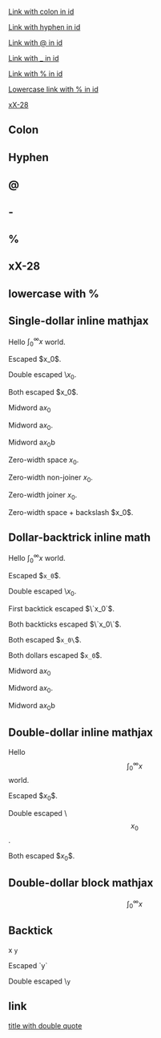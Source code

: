 [Link with colon in id][8888]

[Link with hyphen in id][4444]

[Link with @ in id][5555]

[Link with _ in id][6666]

[Link with % in id][7777]

[Lowercase link with % in id][7778]

[xX-28][8000]

<a id='x:28'></a>

## Colon

<a id='x-28'></a>

## Hyphen

<a id='X@Y'></a>

## @

<a id='X_Y'></a>

## -

<a id='X%20Y'></a>

## %

<a id='xX-28'></a>

## xX-28

## lowercase with %

## Single-dollar inline mathjax

Hello $\int_0^\infty x$ world.

Escaped \$x_0$.

Double escaped \\$x_0$.

Both escaped \$x_0\$.

Midword a$x_0$

Midword a$x_0$.

Midword a$x_0$b

Zero-width space ​$x_0$.

Zero-width non-joiner ‌$x_0$.

Zero-width joiner ‍$x_0$.

Zero-width space + backslash ​\$x_0$.


## Dollar-backtrick inline math


Hello $`\int_0^\infty x`$ world.

Escaped \$`x_0`$.

Double escaped \\$`x_0`$.

First backtick escaped $\`x_0`$.

Both backticks escaped $\`x_0\`$.

Both escaped \$`x_0\`$.

Both dollars escaped \$`x_0`\$.

Midword a$`x_0`$

Midword a$`x_0`$.

Midword a$`x_0`$b

## Double-dollar inline mathjax

Hello $$\int_0^\infty x$$ world.

Escaped \$$x_0$$.

Double escaped \\$$x_0$$.

Both escaped \$$x_0\$$.

## Double-dollar block mathjax

$$\int_0^\infty x$$

## Backtick

x `y`

Escaped \`y`

Double escaped \\`y`

## link

[title with double quote][l1]


  [8888]: #x:28 "link with colon"
  [4444]: #x-28 "link with hyphen"
  [5555]: #X@Y
  [6666]: #X_Y
  [7777]: #X%20Y
  [7778]: #x%20y
  [8000]: #xX-28
  [l1]: #x "hello \"world\"!"
